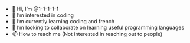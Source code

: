 - 👋 Hi, I’m @1-1-1-1-1
- 👀 I’m interested in coding
- 🌱 I’m currently learning coding and french
- 💞️ I’m looking to collaborate on learning useful programming languages
- 📫 How to reach me (Not interested in reaching out to people)

<!---
1-1-1-1-1/1-1-1-1-1 is a ✨ special ✨ repository because its `README.md` (this file) appears on your GitHub profile.
You can click the Preview link to take a look at your changes.
--->
